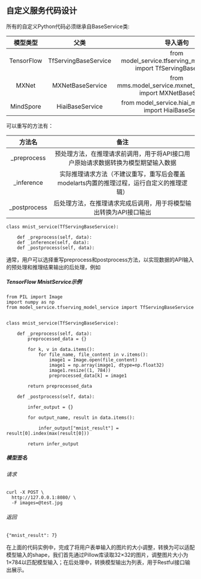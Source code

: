 ## 自定义服务代码设计

所有的自定义Python代码必须继承自BaseService类:

|    模型类型    |                             父类                             |  导入语句  |
| :----------: | :----------------------------------------------------------: | :-------------: |
| TensorFlow  | TfServingBaseService |from model_service.tfserving_model_service import TfServingBaseService |
|  MXNet  |                MXNetBaseService                              | from mms.model_service.mxnet_model_service import MXNetBaseService |
| MindSpore | HiaiBaseService | from model_service.hiai_model_service import HiaiBaseService |


可以重写的方法有：

|    方法名    |                             备注                             |
| :----------: | :----------------------------------------------------------: |
| _preprocess  | 预处理方法，在推理请求前调用，用于将API接口用户原始请求数据转换为模型期望输入数据 |
|  _inference  |                       实际推理请求方法（不建议重写，重写后会覆盖modelarts内置的推理过程，运行自定义的推理逻辑）                       |
| _postprocess | 后处理方法，在推理请求完成后调用，用于将模型输出转换为API接口输出 |

```
class mnist_service(TfServingBaseService):

    def _preprocess(self, data):
	def _inference(self, data):
    def _postprocess(self, data):
```

通常，用户可以选择重写preprocess和postprocess方法，以实现数据的API输入的预处理和推理结果输出的后处理，例如

##### TensorFlow MnistService示例
```
from PIL import Image
import numpy as np
from model_service.tfserving_model_service import TfServingBaseService


class mnist_service(TfServingBaseService):

    def _preprocess(self, data):
        preprocessed_data = {}

        for k, v in data.items():
            for file_name, file_content in v.items():
                image1 = Image.open(file_content)
                image1 = np.array(image1, dtype=np.float32)
                image1.resize((1, 784))
                preprocessed_data[k] = image1

        return preprocessed_data

    def _postprocess(self, data):

        infer_output = {}

        for output_name, result in data.items():

            infer_output["mnist_result"] = result[0].index(max(result[0]))

        return infer_output

```
##### 模型签名
###### 请求
```
curl -X POST \
  http://127.0.0.1:8080/ \
  -F images=@test.jpg
```

###### 返回
```
{"mnist_result": 7}
```


在上面的代码实例中，完成了将用户表单输入的图片的大小调整，转换为可以适配模型输入的shape，我们首先通过Pillow库读取32×32的图片，调整图片大小为1×784以匹配模型输入；在后处理中，转换模型输出为列表，用于Restful接口输出展示。
